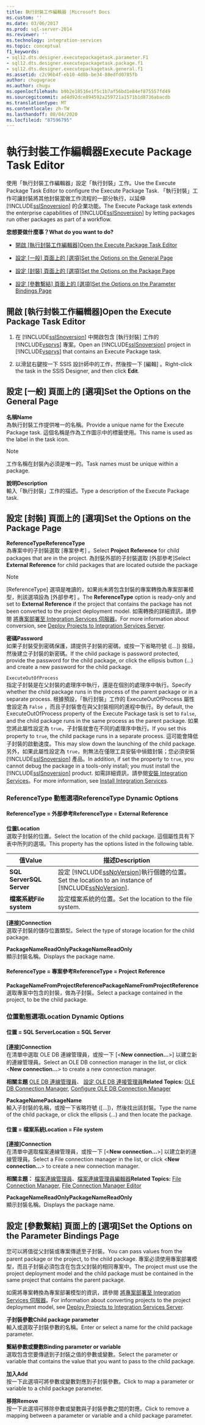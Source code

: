 ```yaml
---
title: 執行封裝工作編輯器 |Microsoft Docs
ms.custom: ''
ms.date: 03/06/2017
ms.prod: sql-server-2014
ms.reviewer: ''
ms.technology: integration-services
ms.topic: conceptual
f1_keywords:
- sql12.dts.designer.executepackagetask.parameter.F1
- sql12.dts.designer.executepackagetask.package.f1
- sql12.dts.designer.executepackagetask.general.f1
ms.assetid: c2c96b4f-eb10-4d8b-be34-88edfd0785fb
author: chugugrace
ms.author: chugu
ms.openlocfilehash: b9b2e18516e1f5c1b7af56bd1e84ef875557fd49
ms.sourcegitcommit: ad4d92dce894592a259721a1571b1d8736abacdb
ms.translationtype: MT
ms.contentlocale: zh-TW
ms.lasthandoff: 08/04/2020
ms.locfileid: "87596795"
---
```

# <a name="execute-package-task-editor"></a><span data-ttu-id="415b3-102">執行封裝工作編輯器</span><span class="sxs-lookup"><span data-stu-id="415b3-102">Execute Package Task Editor</span></span>
  <span data-ttu-id="415b3-103">使用「執行封裝工作編輯器」設定「執行封裝」工作。</span><span class="sxs-lookup"><span data-stu-id="415b3-103">Use the Execute Package Task Editor to configure the Execute Package Task.</span></span> <span data-ttu-id="415b3-104">「執行封裝」工作可讓封裝將其他封裝當做工作流程的一部分執行，以延伸 [!INCLUDE[ssISnoversion](../includes/ssisnoversion-md.md)] 的企業功能。</span><span class="sxs-lookup"><span data-stu-id="415b3-104">The Execute Package task extends the enterprise capabilities of [!INCLUDE[ssISnoversion](../includes/ssisnoversion-md.md)] by letting packages run other packages as part of a workflow.</span></span>  
  
 <span data-ttu-id="415b3-105">**您想要做什麼事？**</span><span class="sxs-lookup"><span data-stu-id="415b3-105">**What do you want to do?**</span></span>  
  
-   <span data-ttu-id="415b3-106">[開啟 [執行封裝工作編輯器]](#open)</span><span class="sxs-lookup"><span data-stu-id="415b3-106">[Open the Execute Package Task Editor](#open)</span></span>  
  
-   <span data-ttu-id="415b3-107">[設定 [一般] 頁面上的 [選項]](#general)</span><span class="sxs-lookup"><span data-stu-id="415b3-107">[Set the Options on the General Page](#general)</span></span>  
  
-   <span data-ttu-id="415b3-108">[設定 [封裝] 頁面上的 [選項]](#package)</span><span class="sxs-lookup"><span data-stu-id="415b3-108">[Set the Options on the Package Page](#package)</span></span>  
  
-   <span data-ttu-id="415b3-109">[設定 [參數繫結] 頁面上的 [選項]](#parameter)</span><span class="sxs-lookup"><span data-stu-id="415b3-109">[Set the Options on the Parameter Bindings Page](#parameter)</span></span>  
  
##  <a name="open-the-execute-package-task-editor"></a><a name="open"></a> <span data-ttu-id="415b3-110">開啟 [執行封裝工作編輯器]</span><span class="sxs-lookup"><span data-stu-id="415b3-110">Open the Execute Package Task Editor</span></span>  
  
1.  <span data-ttu-id="415b3-111">在 [!INCLUDE[ssISnoversion](../includes/ssisnoversion-md.md)] 中開啟包含 [執行封裝] 工作的 [!INCLUDE[vsprvs](../includes/vsprvs-md.md)] 專案。</span><span class="sxs-lookup"><span data-stu-id="415b3-111">Open an [!INCLUDE[ssISnoversion](../includes/ssisnoversion-md.md)] project in [!INCLUDE[vsprvs](../includes/vsprvs-md.md)] that contains an Execute Package task.</span></span>  
  
2.  <span data-ttu-id="415b3-112">以滑鼠右鍵按一下 SSIS 設計師中的工作，然後按一下 [編輯]  。</span><span class="sxs-lookup"><span data-stu-id="415b3-112">Right-click the task in the SSIS Designer, and then click **Edit**.</span></span>  
  
##  <a name="set-the-options-on-the-general-page"></a><a name="general"></a> <span data-ttu-id="415b3-113">設定 [一般] 頁面上的 [選項]</span><span class="sxs-lookup"><span data-stu-id="415b3-113">Set the Options on the General Page</span></span>  
 <span data-ttu-id="415b3-114">**名稱**</span><span class="sxs-lookup"><span data-stu-id="415b3-114">**Name**</span></span>  
 <span data-ttu-id="415b3-115">為執行封裝工作提供唯一的名稱。</span><span class="sxs-lookup"><span data-stu-id="415b3-115">Provide a unique name for the Execute Package task.</span></span> <span data-ttu-id="415b3-116">這個名稱是作為工作圖示中的標籤使用。</span><span class="sxs-lookup"><span data-stu-id="415b3-116">This name is used as the label in the task icon.</span></span>  
  
> [!NOTE]  
>  <span data-ttu-id="415b3-117">工作名稱在封裝內必須是唯一的。</span><span class="sxs-lookup"><span data-stu-id="415b3-117">Task names must be unique within a package.</span></span>  
  
 <span data-ttu-id="415b3-118">**說明**</span><span class="sxs-lookup"><span data-stu-id="415b3-118">**Description**</span></span>  
 <span data-ttu-id="415b3-119">輸入「執行封裝」工作的描述。</span><span class="sxs-lookup"><span data-stu-id="415b3-119">Type a description of the Execute Package task.</span></span>  
  
##  <a name="set-the-options-on-the-package-page"></a><a name="package"></a> <span data-ttu-id="415b3-120">設定 [封裝] 頁面上的 [選項]</span><span class="sxs-lookup"><span data-stu-id="415b3-120">Set the Options on the Package Page</span></span>  
 <span data-ttu-id="415b3-121">**ReferenceType**</span><span class="sxs-lookup"><span data-stu-id="415b3-121">**ReferenceType**</span></span>  
 <span data-ttu-id="415b3-122">為專案中的子封裝選取 [專案參考]  。</span><span class="sxs-lookup"><span data-stu-id="415b3-122">Select **Project Reference** for child packages that are in the project.</span></span> <span data-ttu-id="415b3-123">為封裝外部的子封裝選取 [外部參考]</span><span class="sxs-lookup"><span data-stu-id="415b3-123">Select **External Reference** for child packages that are located outside the package</span></span>  
  
> [!NOTE]  
>  <span data-ttu-id="415b3-124">[ReferenceType]  選項是唯讀的，如果尚未將包含封裝的專案轉換為專案部署模型，則該選項設為 [外部參考]  。</span><span class="sxs-lookup"><span data-stu-id="415b3-124">The **ReferenceType** option is ready-only and set to **External Reference** if the project that contains the package has not been converted to the project deployment model.</span></span> <span data-ttu-id="415b3-125">如需轉換的詳細資訊，請參閱 [將專案部署至 Integration Services 伺服器](../../2014/integration-services/deploy-projects-to-integration-services-server.md)。</span><span class="sxs-lookup"><span data-stu-id="415b3-125">For more information about conversion, see [Deploy Projects to Integration Services Server](../../2014/integration-services/deploy-projects-to-integration-services-server.md).</span></span>  
  
 <span data-ttu-id="415b3-126">**密碼**</span><span class="sxs-lookup"><span data-stu-id="415b3-126">**Password**</span></span>  
 <span data-ttu-id="415b3-127">如果子封裝受到密碼保護，請提供子封裝的密碼，或按一下省略符號 ([...]) 按鈕，然後建立子封裝的新密碼。</span><span class="sxs-lookup"><span data-stu-id="415b3-127">If the child package is password protected, provide the password for the child package, or click the ellipsis button (...) and create a new password for the child package.</span></span>  
  
 `ExecuteOutOfProcess`  
 <span data-ttu-id="415b3-128">指定子封裝是在父封裝的處理序中執行，還是在個別的處理序中執行。</span><span class="sxs-lookup"><span data-stu-id="415b3-128">Specify whether the child package runs in the process of the parent package or in a separate process.</span></span> <span data-ttu-id="415b3-129">根據預設，「執行封裝」工作的 ExecuteOutOfProcess 屬性會設定為 `False` ，而且子封裝會在與父封裝相同的進程中執行。</span><span class="sxs-lookup"><span data-stu-id="415b3-129">By default, the ExecuteOutOfProcess property of the Execute Package task is set to `False`, and the child package runs in the same process as the parent package.</span></span> <span data-ttu-id="415b3-130">如果您將此屬性設定為 `true`，子封裝就會在不同的處理序中執行。</span><span class="sxs-lookup"><span data-stu-id="415b3-130">If you set this property to `true`, the child package runs in a separate process.</span></span> <span data-ttu-id="415b3-131">這可能會降低子封裝的啟動速度。</span><span class="sxs-lookup"><span data-stu-id="415b3-131">This may slow down the launching of the child package.</span></span> <span data-ttu-id="415b3-132">另外，如果此屬性設定為 `true`，則無法在僅限工具安裝中偵錯封裝；您必須安裝 [!INCLUDE[ssISnoversion](../includes/ssisnoversion-md.md)] 產品。</span><span class="sxs-lookup"><span data-stu-id="415b3-132">In addition, if set the property to `true`, you cannot debug the package in a tools-only install; you must install the [!INCLUDE[ssISnoversion](../includes/ssisnoversion-md.md)] product.</span></span> <span data-ttu-id="415b3-133">如需詳細資訊，請參閱[安裝 Integration Services](install-windows/install-integration-services.md)。</span><span class="sxs-lookup"><span data-stu-id="415b3-133">For more information, see [Install Integration Services](install-windows/install-integration-services.md).</span></span>  
  
### <a name="referencetype-dynamic-options"></a><span data-ttu-id="415b3-134">ReferenceType 動態選項</span><span class="sxs-lookup"><span data-stu-id="415b3-134">ReferenceType Dynamic Options</span></span>  
  
#### <a name="referencetype--external-reference"></a><span data-ttu-id="415b3-135">ReferenceType = 外部參考</span><span class="sxs-lookup"><span data-stu-id="415b3-135">ReferenceType = External Reference</span></span>  
 <span data-ttu-id="415b3-136">**位置**</span><span class="sxs-lookup"><span data-stu-id="415b3-136">**Location**</span></span>  
 <span data-ttu-id="415b3-137">選取子封裝的位置。</span><span class="sxs-lookup"><span data-stu-id="415b3-137">Select the location of the child package.</span></span> <span data-ttu-id="415b3-138">這個屬性具有下表中所列的選項。</span><span class="sxs-lookup"><span data-stu-id="415b3-138">This property has the options listed in the following table.</span></span>  
  
|<span data-ttu-id="415b3-139">值</span><span class="sxs-lookup"><span data-stu-id="415b3-139">Value</span></span>|<span data-ttu-id="415b3-140">描述</span><span class="sxs-lookup"><span data-stu-id="415b3-140">Description</span></span>|  
|-----------|-----------------|  
|<span data-ttu-id="415b3-141">**SQL Server**</span><span class="sxs-lookup"><span data-stu-id="415b3-141">**SQL Server**</span></span>|<span data-ttu-id="415b3-142">設定 [!INCLUDE[ssNoVersion](../includes/ssnoversion-md.md)]執行個體的位置。</span><span class="sxs-lookup"><span data-stu-id="415b3-142">Set the location to an instance of [!INCLUDE[ssNoVersion](../includes/ssnoversion-md.md)].</span></span>|  
|<span data-ttu-id="415b3-143">**檔案系統**</span><span class="sxs-lookup"><span data-stu-id="415b3-143">**File system**</span></span>|<span data-ttu-id="415b3-144">設定檔案系統的位置。</span><span class="sxs-lookup"><span data-stu-id="415b3-144">Set the location to the file system.</span></span>|  
  
 <span data-ttu-id="415b3-145">**[連接]**</span><span class="sxs-lookup"><span data-stu-id="415b3-145">**Connection**</span></span>  
 <span data-ttu-id="415b3-146">選取子封裝的儲存位置類型。</span><span class="sxs-lookup"><span data-stu-id="415b3-146">Select the type of storage location for the child package.</span></span>  
  
 <span data-ttu-id="415b3-147">**PackageNameReadOnly**</span><span class="sxs-lookup"><span data-stu-id="415b3-147">**PackageNameReadOnly**</span></span>  
 <span data-ttu-id="415b3-148">顯示封裝名稱。</span><span class="sxs-lookup"><span data-stu-id="415b3-148">Displays the package name.</span></span>  
  
#### <a name="referencetype--project-reference"></a><span data-ttu-id="415b3-149">ReferenceType = 專案參考</span><span class="sxs-lookup"><span data-stu-id="415b3-149">ReferenceType = Project Reference</span></span>  
 <span data-ttu-id="415b3-150">**PackageNameFromProjectReference**</span><span class="sxs-lookup"><span data-stu-id="415b3-150">**PackageNameFromProjectReference**</span></span>  
 <span data-ttu-id="415b3-151">選取專案中包含的封裝，做為子封裝。</span><span class="sxs-lookup"><span data-stu-id="415b3-151">Select a package contained in the project, to be the child package.</span></span>  
  
### <a name="location-dynamic-options"></a><span data-ttu-id="415b3-152">位置動態選項</span><span class="sxs-lookup"><span data-stu-id="415b3-152">Location Dynamic Options</span></span>  
  
#### <a name="location--sql-server"></a><span data-ttu-id="415b3-153">位置 = SQL Server</span><span class="sxs-lookup"><span data-stu-id="415b3-153">Location = SQL Server</span></span>  
 <span data-ttu-id="415b3-154">**[連接]**</span><span class="sxs-lookup"><span data-stu-id="415b3-154">**Connection**</span></span>  
 <span data-ttu-id="415b3-155">在清單中選取 OLE DB 連線管理員，或按一下 [\<**New connection...**>] 以建立新的連線管理員。</span><span class="sxs-lookup"><span data-stu-id="415b3-155">Select an OLE DB connection manager in the list, or click \<**New connection...**> to create a new connection manager.</span></span>  
  
 <span data-ttu-id="415b3-156">**相關主題** [OLE DB 連線管理員](connection-manager/ole-db-connection-manager.md)、 [設定 OLE DB 連接管理員](../../2014/integration-services/configure-ole-db-connection-manager.md)</span><span class="sxs-lookup"><span data-stu-id="415b3-156">**Related Topics:** [OLE DB Connection Manager](connection-manager/ole-db-connection-manager.md), [Configure OLE DB Connection Manager](../../2014/integration-services/configure-ole-db-connection-manager.md)</span></span>  
  
 <span data-ttu-id="415b3-157">**PackageName**</span><span class="sxs-lookup"><span data-stu-id="415b3-157">**PackageName**</span></span>  
 <span data-ttu-id="415b3-158">輸入子封裝的名稱，或按一下省略符號 ([...])，然後找出該封裝。</span><span class="sxs-lookup"><span data-stu-id="415b3-158">Type the name of the child package, or click the ellipsis (...) and then locate the package.</span></span>  
  
#### <a name="location--file-system"></a><span data-ttu-id="415b3-159">位置 = 檔案系統</span><span class="sxs-lookup"><span data-stu-id="415b3-159">Location = File system</span></span>  
 <span data-ttu-id="415b3-160">**[連接]**</span><span class="sxs-lookup"><span data-stu-id="415b3-160">**Connection**</span></span>  
 <span data-ttu-id="415b3-161">在清單中選取檔案連線管理員，或按一下 [\<**New connection...**>] 以建立新的連線管理員。</span><span class="sxs-lookup"><span data-stu-id="415b3-161">Select a File connection manager in the list, or click \<**New connection...**> to create a new connection manager.</span></span>  
  
 <span data-ttu-id="415b3-162">**相關主題：** [檔案連線管理員](connection-manager/file-connection-manager.md)、[檔案連線管理員編輯器](../../2014/integration-services/file-connection-manager-editor.md)</span><span class="sxs-lookup"><span data-stu-id="415b3-162">**Related Topics:** [File Connection Manager](connection-manager/file-connection-manager.md), [File Connection Manager Editor](../../2014/integration-services/file-connection-manager-editor.md)</span></span>  
  
 <span data-ttu-id="415b3-163">**PackageNameReadOnly**</span><span class="sxs-lookup"><span data-stu-id="415b3-163">**PackageNameReadOnly**</span></span>  
 <span data-ttu-id="415b3-164">顯示封裝名稱。</span><span class="sxs-lookup"><span data-stu-id="415b3-164">Displays the package name.</span></span>  
  
##  <a name="set-the-options-on-the-parameter-bindings-page"></a><a name="parameter"></a> <span data-ttu-id="415b3-165">設定 [參數繫結] 頁面上的 [選項]</span><span class="sxs-lookup"><span data-stu-id="415b3-165">Set the Options on the Parameter Bindings Page</span></span>  
 <span data-ttu-id="415b3-166">您可以將值從父封裝或專案傳遞至子封裝。</span><span class="sxs-lookup"><span data-stu-id="415b3-166">You can pass values from the parent package or the project, to the child package.</span></span> <span data-ttu-id="415b3-167">專案必須使用專案部署模型，而且子封裝必須包含在包含父封裝的相同專案中。</span><span class="sxs-lookup"><span data-stu-id="415b3-167">The project must use the project deployment model and the child package must be contained in the same project that contains the parent package.</span></span>  
  
 <span data-ttu-id="415b3-168">如需將專案轉換為專案部署模型的資訊，請參閱 [將專案部署至 Integration Services 伺服器](../../2014/integration-services/deploy-projects-to-integration-services-server.md)。</span><span class="sxs-lookup"><span data-stu-id="415b3-168">For information about converting projects to the project deployment model, see [Deploy Projects to Integration Services Server](../../2014/integration-services/deploy-projects-to-integration-services-server.md).</span></span>  
  
 <span data-ttu-id="415b3-169">**子封裝參數**</span><span class="sxs-lookup"><span data-stu-id="415b3-169">**Child package parameter**</span></span>  
 <span data-ttu-id="415b3-170">輸入或選取子封裝參數的名稱。</span><span class="sxs-lookup"><span data-stu-id="415b3-170">Enter or select a name for the child package parameter.</span></span>  
  
 <span data-ttu-id="415b3-171">**繫結參數或變數**</span><span class="sxs-lookup"><span data-stu-id="415b3-171">**Binding parameter or variable**</span></span>  
 <span data-ttu-id="415b3-172">選取包含您要傳遞到子封裝之值的參數或變數。</span><span class="sxs-lookup"><span data-stu-id="415b3-172">Select the parameter or variable that contains the value that you want to pass to the child package.</span></span>  
  
 <span data-ttu-id="415b3-173">**加入**</span><span class="sxs-lookup"><span data-stu-id="415b3-173">**Add**</span></span>  
 <span data-ttu-id="415b3-174">按一下此選項可將參數或變數對應到子封裝參數。</span><span class="sxs-lookup"><span data-stu-id="415b3-174">Click to map a parameter or variable to a child package parameter.</span></span>  
  
 <span data-ttu-id="415b3-175">**移除**</span><span class="sxs-lookup"><span data-stu-id="415b3-175">**Remove**</span></span>  
 <span data-ttu-id="415b3-176">按一下此選項可移除參數或變數與子封裝參數之間的對應。</span><span class="sxs-lookup"><span data-stu-id="415b3-176">Click to remove a mapping between a parameter or variable and a child package parameter.</span></span>  
  
  
